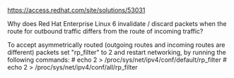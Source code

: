 https://access.redhat.com/site/solutions/53031

Why does Red Hat Enterprise Linux 6 invalidate / discard packets when the route for outbound traffic differs from the route of incoming traffic?

To accept asymmetrically routed (outgoing routes and incoming routes are different) packets set "rp_filter" to 2 and restart networking, by running the following commands:
    # echo 2 > /proc/sys/net/ipv4/conf/default/rp_filter
    # echo 2 > /proc/sys/net/ipv4/conf/all/rp_filter
